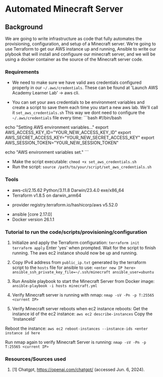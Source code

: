 # Automated Minecraft Server

## Background
We are going to write infrastructure as code that fully automates the  provisioning, configuration, and setup of a Minecraft server. We're going to use Terraform to get our AWS instance up and running, Ansible to write our plybook that will install and configuure our minecraft server, and we will be using a docker container as the source of the Minecraft server code.

### Requirements
- We need to make sure we have valid aws credentials configured properly in our `~/.aws/credentials`. These can be found at 'Launch AWS Academy Learner Lab' -> aws cli.

- You can set your aws credentials to be environment variables and create a script to save them each time you start a new aws lab. We'll call it `set_aws_credentials.sh` This way we dont need to configure the `~/.aws/credentials` file every time:
\```bash
#!/bin/bash

echo "Setting AWS environment variables..."
export AWS_ACCESS_KEY_ID="YOUR_NEW_ACCESS_KEY_ID"
export AWS_SECRET_ACCESS_KEY="YOUR_NEW_SECRET_ACCESS_KEY"
export AWS_SESSION_TOKEN="YOUR_NEW_SESSION_TOKEN"

echo "AWS environment variables set."
\```

- Make the script executable: `chmod +x set_aws_credentials.sh`
- Run the script: `source /path/to/your/script/set_aws_credentials.sh`


### Tools
- aws-cli/2.15.62 Python/3.11.8 Darwin/23.4.0 exe/x86_64
- Terraform v1.8.5
on darwin_arm64
+ provider registry.terraform.io/hashicorp/aws v5.52.0
- ansible [core 2.17.0]
- Docker version 26.1.1


### Tutorial to run the code/scripts/provisioning/configuration
1. Initialize and apply the Terraform configuration:
`terraform init`
`terraform apply`
Enter 'yes' when prompted.
Wait for the script to finish running.
The aws ec2 instance should now be up and running.

2. Copy IPv4 address from `public_ip.txt` generated by the terraform script to the `hosts` file for ansible to use:
`<enter new IP here> ansible_ssh_private_key_file=~/.ssh/minecraft ansible_user=ubuntu`

2. Run Ansible playbook to start the Minecraft Server from Docker image:
`ansible-playbook -i hosts minecraft.yml`

4. Verify Minecraft server is running with nmap:
`nmap -sV -Pn -p T:25565 <current IP>`

5. Verify Minecraft server reboots when ec2 instance reboots:
Get the instance id of the ec2 instance:
`aws ec2 describe-instances`
Copy the 'InstanceId'

Reboot the instance:
`aws ec2 reboot-instances --instance-ids <enter instance id here`

Run nmap again to verify Minecraft Server is running:
`nmap -sV -Pn -p T:25565 <current IP>`



### Resources/Sources used
1. [1] Chatgpt, https://openai.com/chatgpt/ (accessed Jun. 6, 2024). 